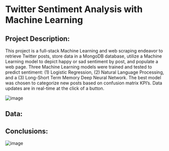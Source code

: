 # Twitter Sentiment Analysis with Machine Learning 

## Project Description:
This project is a full-stack Machine Learning and web scraping endeavor to retrieve Twitter posts, store data in a MongoDB database, utilize a Machine Learning model to depict happy or sad sentiment by post, and populate a web page. Three Machine Learning models were trained and tested to predict sentiment: (1) Logistic Regression, (2) Natural Language Processing, and a (3) Long-Short Term Memory Deep Neural Network. The best model was chosen to categorize new posts based on confusion matrix KPI’s. Data updates are in real-time at the click of a button.

![image](https://user-images.githubusercontent.com/51388767/71024927-02c76900-20d4-11ea-966f-be13ab0e1002.png)

## Data:

## Conclusions:


![image](https://user-images.githubusercontent.com/51388767/71025295-bf212f00-20d4-11ea-97ea-96630dc9d513.png)

